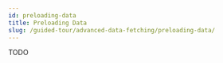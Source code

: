 ```yaml
---
id: preloading-data
title: Preloading Data
slug: /guided-tour/advanced-data-fetching/preloading-data/
---
```

TODO
